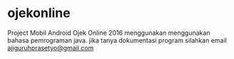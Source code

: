 # ojekonline
Project Mobil Android Ojek Online 2016 menggunakan menggunakan bahasa pemrograman java. jika tanya dokumentasi program silahkan email ajiguruhprasetyo@gmail.com
